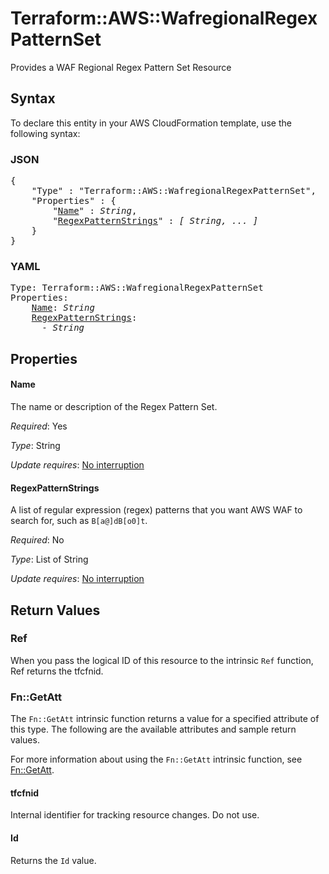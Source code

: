 # Terraform::AWS::WafregionalRegexPatternSet

Provides a WAF Regional Regex Pattern Set Resource

## Syntax

To declare this entity in your AWS CloudFormation template, use the following syntax:

### JSON

<pre>
{
    "Type" : "Terraform::AWS::WafregionalRegexPatternSet",
    "Properties" : {
        "<a href="#name" title="Name">Name</a>" : <i>String</i>,
        "<a href="#regexpatternstrings" title="RegexPatternStrings">RegexPatternStrings</a>" : <i>[ String, ... ]</i>
    }
}
</pre>

### YAML

<pre>
Type: Terraform::AWS::WafregionalRegexPatternSet
Properties:
    <a href="#name" title="Name">Name</a>: <i>String</i>
    <a href="#regexpatternstrings" title="RegexPatternStrings">RegexPatternStrings</a>: <i>
      - String</i>
</pre>

## Properties

#### Name

The name or description of the Regex Pattern Set.

_Required_: Yes

_Type_: String

_Update requires_: [No interruption](https://docs.aws.amazon.com/AWSCloudFormation/latest/UserGuide/using-cfn-updating-stacks-update-behaviors.html#update-no-interrupt)

#### RegexPatternStrings

A list of regular expression (regex) patterns that you want AWS WAF to search for, such as `B[a@]dB[o0]t`.

_Required_: No

_Type_: List of String

_Update requires_: [No interruption](https://docs.aws.amazon.com/AWSCloudFormation/latest/UserGuide/using-cfn-updating-stacks-update-behaviors.html#update-no-interrupt)

## Return Values

### Ref

When you pass the logical ID of this resource to the intrinsic `Ref` function, Ref returns the tfcfnid.

### Fn::GetAtt

The `Fn::GetAtt` intrinsic function returns a value for a specified attribute of this type. The following are the available attributes and sample return values.

For more information about using the `Fn::GetAtt` intrinsic function, see [Fn::GetAtt](https://docs.aws.amazon.com/AWSCloudFormation/latest/UserGuide/intrinsic-function-reference-getatt.html).

#### tfcfnid

Internal identifier for tracking resource changes. Do not use.

#### Id

Returns the <code>Id</code> value.

